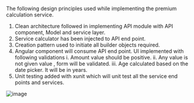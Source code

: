 The following design principles used while implementing the premium calculation service.
1.	Clean architecture followed in implementing API module with API component, Model and service layer.
2.	Service  calculator has been injected to API end point.
3.	Creation pattern used to initiate all builder objects required.
4.	Angular component will consume API end point. UI implemented with following validations
i.	Amount value should be positive.
ii.	Any value is not given value , form will be validated.
iii.	Age calculated based on the date picker. It will be in years.
5.	Unit testing added with xunit which will unit test all the service end points and services.

     

![image](https://user-images.githubusercontent.com/58421595/173187085-aea8f2d8-0ae8-467a-b628-9fcf887cb2b6.png)
